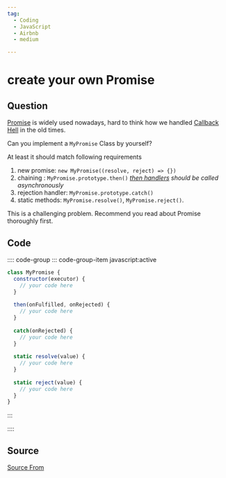 ```yaml
---
tag:
  - Coding
  - JavaScript
  - Airbnb
  - medium

---
```

  
# create your own Promise

## Question
[Promise](https://developer.mozilla.org/en-US/docs/Web/JavaScript/Reference/Global_Objects/Promise) is widely used nowadays, hard to think how we handled [Callback Hell](http://callbackhell.com) in the old times.

Can you implement a `MyPromise` Class by yourself?

At least it should match following requirements

1.  new promise: `new MyPromise((resolve, reject) => {})`
2.  chaining : `MyPromise.prototype.then()` _[then handlers](https://developer.mozilla.org/en-US/docs/Web/JavaScript/Reference/Global_Objects/Promise/then) should be called asynchronously_
3.  rejection handler: `MyPromise.prototype.catch()`
4.  static methods: `MyPromise.resolve()`, `MyPromise.reject()`.

This is a challenging problem. Recommend you read about Promise thoroughly first.

## Code
:::: code-group
::: code-group-item javascript:active
```javascript
class MyPromise {
  constructor(executor) {
    // your code here
  }
  
  then(onFulfilled, onRejected) {
    // your code here
  }
  
  catch(onRejected) {
    // your code here
  }
  
  static resolve(value) {
    // your code here
  }
  
  static reject(value) {
    // your code here
  }
}
```
:::
    
::::



##  Source
[Source From](https://bigfrontend.dev/problem/create-your-own-Promise)

  